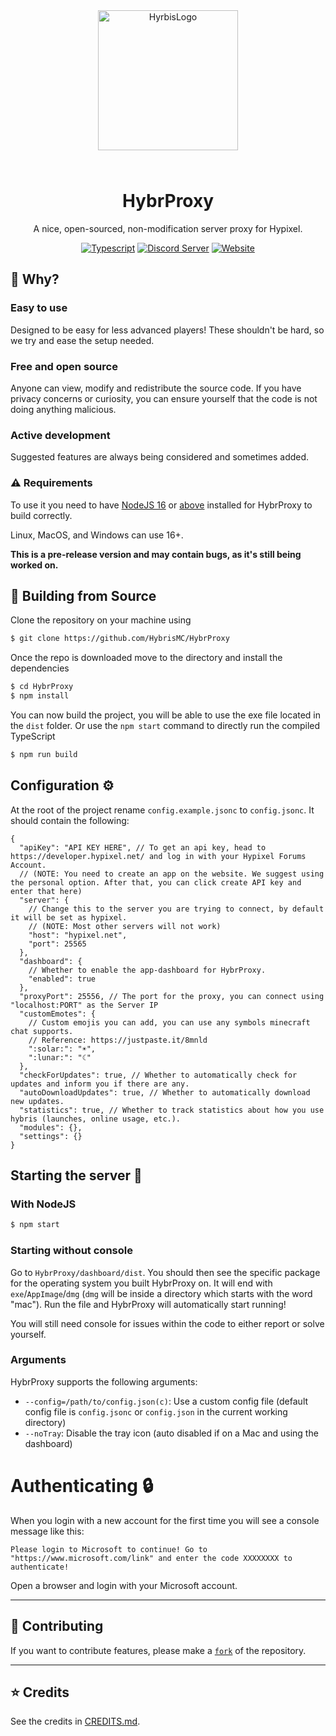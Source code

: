 <div align="center">

<img src="./assets/icon-high-res.png" alt="HyrbisLogo" width="224" height="224" style="margin-bottom: 25px;" />

# HybrProxy

A nice, open-sourced, non-modification server proxy for Hypixel.

<a href="https://www.typescriptlang.org/"><img alt="Typescript" src="https://cdn.jsdelivr.net/npm/@intergrav/devins-badges@3.1.1/assets/cozy/built-with/typescript_vector.svg"></a>
<a href="https://discord.gg/hyrbis"><img alt="Discord Server" src="https://cdn.jsdelivr.net/npm/@intergrav/devins-badges@3/assets/cozy/social/discord-plural_vector.svg"></a>
<a href="https://hybrismc.dev"><img alt="Website" src="https://cdn.jsdelivr.net/npm/@intergrav/devins-badges@3/assets/cozy/documentation/website_vector.svg"></a>

</div>

## 🤔 Why?

### Easy to use

Designed to be easy for less advanced players! These shouldn't be hard, so we try and ease the setup needed.

### Free and open source

Anyone can view, modify and redistribute the source code. If you have privacy concerns or curiosity, you can ensure yourself that the code is not doing anything malicious.

### Active development

Suggested features are always being considered and sometimes added.

### ⚠️ Requirements

To use it you need to have [NodeJS 16](https://nodejs.org/download/release/v16.20.0/) or [above](https://nodejs.org/en/download) installed for HybrProxy to build correctly.

Linux, MacOS, and Windows can use 16+.

**This is a pre-release version and may contain bugs, as it's still being worked on.**

## 📝 Building from Source

Clone the repository on your machine using

```bash
$ git clone https://github.com/HybrisMC/HybrProxy
```

Once the repo is downloaded move to the directory and install the dependencies

```bash
$ cd HybrProxy
$ npm install
```

You can now build the project, you will be able to use the exe file located in the `dist` folder. Or use the `npm start` command to directly run the compiled TypeScript

```bash
$ npm run build
```

## Configuration ⚙️

At the root of the project rename `config.example.jsonc` to `config.jsonc`. It should contain the following:

```jsonc
{
  "apiKey": "API KEY HERE", // To get an api key, head to https://developer.hypixel.net/ and log in with your Hypixel Forums Account.
  // (NOTE: You need to create an app on the website. We suggest using the personal option. After that, you can click create API key and enter that here)
  "server": {
    // Change this to the server you are trying to connect, by default it will be set as hypixel.
    // (NOTE: Most other servers will not work)
    "host": "hypixel.net",
    "port": 25565
  },
  "dashboard": {
    // Whether to enable the app-dashboard for HybrProxy.
    "enabled": true
  },
  "proxyPort": 25556, // The port for the proxy, you can connect using "localhost:PORT" as the Server IP
  "customEmotes": {
    // Custom emojis you can add, you can use any symbols minecraft chat supports.
    // Reference: https://justpaste.it/8mnld
    ":solar:": "☀",
    ":lunar:": "☾"
  },
  "checkForUpdates": true, // Whether to automatically check for updates and inform you if there are any.
  "autoDownloadUpdates": true, // Whether to automatically download new updates.
  "statistics": true, // Whether to track statistics about how you use hybris (launches, online usage, etc.).
  "modules": {},
  "settings": {}
}
```

## Starting the server 🚀

### With NodeJS

```bash
$ npm start
```

### Starting without console

Go to `HybrProxy/dashboard/dist`. You should then see the specific package for the operating system you built HybrProxy on. It will end with `exe`/`AppImage`/`dmg` (`dmg` will be inside a directory which starts with the word "mac"). Run the file and HybrProxy will automatically start running!

You will still need console for issues within the code to either report or solve yourself.

### Arguments

HybrProxy supports the following arguments:

- `--config=/path/to/config.json(c)`: Use a custom config file (default config file is `config.jsonc` or `config.json` in the current working directory)
- `--noTray`: Disable the tray icon (auto disabled if on a Mac and using the dashboard)

# Authenticating 🔒

When you login with a new account for the first time you will see a console message like this:

```
Please login to Microsoft to continue! Go to "https://www.microsoft.com/link" and enter the code XXXXXXXX to authenticate!
```

Open a browser and login with your Microsoft account.

---

## 🧪 Contributing

If you want to contribute features, please make a [`fork`](https://github.com/HybrisMC/HybrProxy/fork) of the repository.

---

## ⭐ Credits

See the credits in [CREDITS.md](./CREDITS.md).
